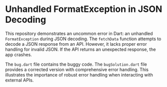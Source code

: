 # Unhandled FormatException in JSON Decoding

This repository demonstrates an uncommon error in Dart: an unhandled `FormatException` during JSON decoding. The `fetchData` function attempts to decode a JSON response from an API. However, it lacks proper error handling for invalid JSON.  If the API returns an unexpected response, the app crashes.

The `bug.dart` file contains the buggy code. The `bugSolution.dart` file provides a corrected version with comprehensive error handling.  This illustrates the importance of robust error handling when interacting with external APIs.